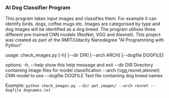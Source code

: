 ### AI Dog Classifier Program

This program takes input images and classifies them. For example it can identify birds, dogs, coffee mugs etc. Images are categorised
by type and dog images will be identified as a dog breed. The program utilises three different pre-trained CNN models (ResNet, VGG and Alexnet).
This project was created as part of the RMIT/Udacity Nanodegree "AI Programming with Python"

usage: check_images.py [-h] [--dir DIR] [--arch ARCH] [--dogfile DOGFILE]

options:
  -h, --help                   show this help message and exit
  --dir DIR                    Directory containing image files for model classification
  --arch {vgg,resnet,alexnet}  CNN model to use
  --dogfile DOGFILE            Text file containing dog breed names

Example:
`python check_images.py --dir pet_images/ --arch resnet --dogfile dognames.txt`
